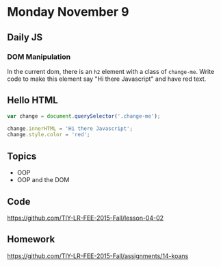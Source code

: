 # Monday November 9


## Daily JS

### DOM Manipulation

In the current dom, there is an `h2` element with a class of `change-me`.
Write code to make this element say "Hi there Javascript" and have red text.

<h2 class="change-me">Hello HTML</h2>

```js
var change = document.querySelector('.change-me');

change.innerHTML = 'Hi there Javascript';
change.style.color = 'red';
```

## Topics

- OOP
- OOP and the DOM

## Code

https://github.com/TIY-LR-FEE-2015-Fall/lesson-04-02

## Homework


https://github.com/TIY-LR-FEE-2015-Fall/assignments/14-koans
